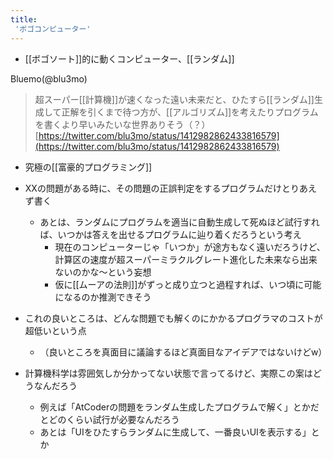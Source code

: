 ```yaml
---
title:
 'ボゴコンピューター'
---
```


- [[ボゴソート]]的に動くコンピューター、[[ランダム]]

Bluemo(@blu3mo)
> 超スーパー[[計算機]]が速くなった遠い未来だと、ひたすら[[ランダム]]生成して正解を引くまで待つ方が、[[アルゴリズム]]を考えたりプログラムを書くより早いみたいな世界ありそう（？）
[https://twitter.com/blu3mo/status/1412982862433816579](https://twitter.com/blu3mo/status/1412982862433816579)
- 究極の[[富豪的プログラミング]]

- XXの問題がある時に、その問題の正誤判定をするプログラムだけとりあえず書く
    - あとは、ランダムにプログラムを適当に自動生成して死ぬほど試行すれば、いつかは答えを出せるプログラムに辿り着くだろうという考え
        - 現在のコンピューターじゃ「いつか」が途方もなく遠いだろうけど、計算区の速度が超スーパーミラクルグレート進化した未来なら出来ないのかな〜という妄想
        - 仮に[[ムーアの法則]]がずっと成り立つと過程すれば、いつ頃に可能になるのか推測できそう

- これの良いところは、どんな問題でも解くのにかかるプログラマのコストが超低いという点
    - （良いところを真面目に議論するほど真面目なアイデアではないけどw）

- 計算機科学は雰囲気しか分かってない状態で言ってるけど、実際この案はどうなんだろう
    - 例えば「AtCoderの問題をランダム生成したプログラムで解く」とかだとどのくらい試行が必要なんだろう
    - あとは「UIをひたすらランダムに生成して、一番良いUIを表示する」とか

